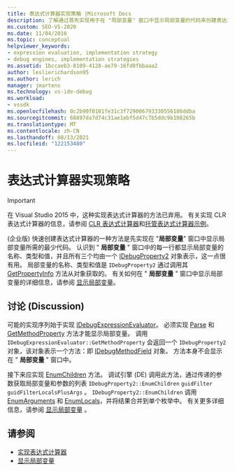```yaml
---
title: 表达式计算器实现策略 |Microsoft Docs
description: 了解通过首先实现用于在 "局部变量" 窗口中显示局部变量的代码来创建表达式计算器的策略。
ms.custom: SEO-VS-2020
ms.date: 11/04/2016
ms.topic: conceptual
helpviewer_keywords:
- expression evaluation, implementation strategy
- debug engines, implementation strategies
ms.assetid: 1bccaeb3-8109-4128-ae79-16fd8fbbaaa2
author: leslierichardson95
ms.author: lerich
manager: jmartens
ms.technology: vs-ide-debug
ms.workload:
- vssdk
ms.openlocfilehash: 0c2b90f0101fe31c3f729006793330556186ddba
ms.sourcegitcommit: 68897da7d74c31ae1ebf5d47c7b5ddc9b108265b
ms.translationtype: MT
ms.contentlocale: zh-CN
ms.lasthandoff: 08/13/2021
ms.locfileid: "122153480"
---
```

# <a name="expression-evaluator-implementation-strategy"></a>表达式计算器实现策略
> [!IMPORTANT]
> 在 Visual Studio 2015 中，这种实现表达式计算器的方法已弃用。 有关实现 CLR 表达式计算器的信息，请参阅 [CLR 表达式计算器](https://github.com/Microsoft/ConcordExtensibilitySamples/wiki/CLR-Expression-Evaluators)和[托管表达式计算器示例](https://github.com/Microsoft/ConcordExtensibilitySamples/wiki/Managed-Expression-Evaluator-Sample)。

  (企业版) 快速创建表达式计算器的一种方法是先实现在 "**局部变量**" 窗口中显示局部变量所需的最少代码。 认识到 " **局部变量** " 窗口中的每一行都显示局部变量的名称、类型和值，并且所有三个均由一个 [IDebugProperty2](../../extensibility/debugger/reference/idebugproperty2.md) 对象表示，这一点很有用。 局部变量的名称、类型和值是 `IDebugProperty2` 通过调用其 [GetPropertyInfo](../../extensibility/debugger/reference/idebugproperty2-getpropertyinfo.md) 方法从对象获取的。 有关如何在 " **局部变量** " 窗口中显示局部变量的详细信息，请参阅 [显示局部变量](../../extensibility/debugger/displaying-locals.md)。

## <a name="discussion"></a>讨论 (Discussion)
 可能的实现序列始于实现 [IDebugExpressionEvaluator](../../extensibility/debugger/reference/idebugexpressionevaluator.md)。 必须实现 [Parse](../../extensibility/debugger/reference/idebugexpressionevaluator-parse.md) 和 [GetMethodProperty](../../extensibility/debugger/reference/idebugexpressionevaluator-getmethodproperty.md) 方法才能显示局部变量。 调用 `IDebugExpressionEvaluator::GetMethodProperty` 会返回一个 `IDebugProperty2` 对象，该对象表示一个方法：即 [IDebugMethodField](../../extensibility/debugger/reference/idebugmethodfield.md) 对象。 方法本身不会显示在 " **局部变量** " 窗口中。

 接下来应实现 [EnumChildren](../../extensibility/debugger/reference/idebugproperty2-enumchildren.md) 方法。 调试引擎 (DE) 调用此方法，通过传递的参数获取局部变量和参数的列表 `IDebugProperty2::EnumChildren` `guidFilter` `guidFilterLocalsPlusArgs` 。 `IDebugProperty2::EnumChildren` 调用 [EnumArguments](../../extensibility/debugger/reference/idebugmethodfield-enumarguments.md) 和 [EnumLocals](../../extensibility/debugger/reference/idebugmethodfield-enumlocals.md)，并将结果合并到单个枚举中。 有关更多详细信息，请参阅 [显示局部变量](../../extensibility/debugger/displaying-locals.md) 。

## <a name="see-also"></a>请参阅
- [实现表达式计算器](../../extensibility/debugger/implementing-an-expression-evaluator.md)
- [显示局部变量](../../extensibility/debugger/displaying-locals.md)
